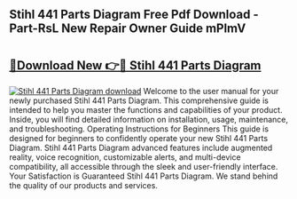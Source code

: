 ## Stihl 441 Parts Diagram Free Pdf Download - Part-RsL New Repair Owner Guide mPlmV

# <h2><a href="http://dfhoc9l.blite.top/?on=Stihl+441+Parts+Diagram">🔗Download New 👉🔴 Stihl 441 Parts Diagram</a></h2>

[![Stihl 441 Parts Diagram download](https://i.imgur.com/lujVjoI.png)](http://dfhoc9l.blite.top/?on=Stihl+441+Parts+Diagram)
Welcome to the user manual for your newly purchased Stihl 441 Parts Diagram. This comprehensive guide is intended to help you master the functions and capabilities of your product. Inside, you will find detailed information on installation, usage, maintenance, and troubleshooting. Operating Instructions for Beginners This guide is designed for beginners to confidently operate your new Stihl 441 Parts Diagram. Stihl 441 Parts Diagram advanced features include augmented reality, voice recognition, customizable alerts, and multi-device compatibility, all accessible through the sleek and user-friendly interface. Your Satisfaction is Guaranteed Stihl 441 Parts Diagram. We stand behind the quality of our products and services.
